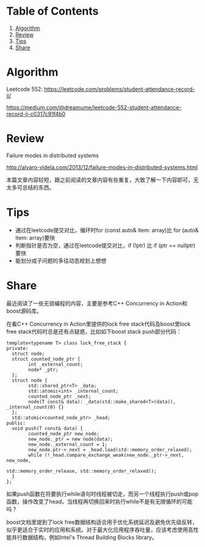 
# Table of Contents

1.  [Algorithm](#org8b55d58)
2.  [Review](#org6f120da)
3.  [Tips](#orgadbe7a0)
4.  [Share](#orgcc1fccc)

<a id="org8b55d58"></a>

# Algorithm

Leetcode 552: <https://leetcode.com/problems/student-attendance-record-ii/>

<https://medium.com/@dreamume/leetcode-552-student-attendance-record-ii-c0317c91f4b0>


<a id="org6f120da"></a>

# Review

Failure modes in distributed systems

<http://alvaro-videla.com/2013/12/failure-modes-in-distributed-systems.html>

本篇文章内容较短，跟之前阅读的文章内容有些重复，大致了解一下内容即可，无太多可总结的东西。


<a id="orgadbe7a0"></a>

# Tips

-   通过在leetcode提交对比，循环时for (const auto& item: array)比 for (auto& item: array)要快
-   判断指针是否为空，通过在leetcode提交对比，if (!ptr) 比 if (ptr == nullptr)要快
-   能划分成子问题的多往动态规划上想想


<a id="orgcc1fccc"></a>

# Share

最近阅读了一些无锁编程的内容，主要是参考C++ Concurrency in Action和boost源码库。

在看C++ Concurrency in Action里提供的lock free stack代码及boost里lock free stack代码时总是还有点疑惑，比如如下boost stack push部分代码：

    template<typename T> class lock_free_stack {
    private:
      struct node;
      struct counted_node_ptr {
            int _external_count;
            node* _ptr;
      };
      struct node {
            std::shared_ptr<T> _data;
            std::atomic<int> _internal_count;
            counted_node_ptr _next;
            node(T const& data): _data(std::make_shared<T>(data)), _internal_count(0) {}
      };
      std::atomic<counted_node_ptr> _head;
    public:
      void push(T const& data) {
            counted_node_ptr new_node;
            new_node._ptr = new node(data);
            new_node._external_count = 1;
            new_node.ptr->_next = _head.load(std::memory_order_relaxed);
            while (!_head.compare_exchange_weak(new_node._ptr->_next, new_node, 
                                                                                    std::memory_order_release, std::memory_order_relaxed));
      }
    };

如果push函数在将要执行while语句时线程被切走，而另一个线程执行push或pop函数，操作改变了head，当线程再切换回来时执行while不是有无限循环的可能吗？

boost文档里提到了lock free数据结构适合用于优化系统延迟及避免优先级反转，似乎更适合于实时的应用和系统。对于最大化应用程序吞吐量，应该考虑使用高性能并行数据结构，例如Intel's Thread Building Blocks library。

